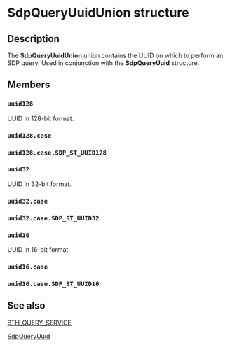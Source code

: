 # SdpQueryUuidUnion structure

## Description

The **SdpQueryUuidUnion** union contains the UUID on which to perform an SDP query. Used in conjunction with the **SdpQueryUuid** structure.

## Members

### `uuid128`

UUID in 128-bit format.

### `uuid128.case`

### `uuid128.case.SDP_ST_UUID128`

### `uuid32`

UUID in 32-bit format.

### `uuid32.case`

### `uuid32.case.SDP_ST_UUID32`

### `uuid16`

UUID in 16-bit format.

### `uuid16.case`

### `uuid16.case.SDP_ST_UUID16`

## See also

[BTH_QUERY_SERVICE](https://learn.microsoft.com/windows/desktop/api/ws2bth/ns-ws2bth-bth_query_service)

[SdpQueryUuid](https://learn.microsoft.com/windows/desktop/api/bthsdpdef/ns-bthsdpdef-sdpqueryuuid)